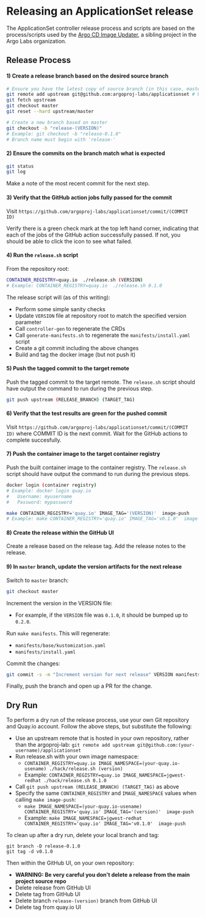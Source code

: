 # Releasing an ApplicationSet release

The ApplicationSet controller release process and scripts are based on the process/scripts used by the [Argo CD Image Updater](https://github.com/argoproj-labs/argocd-image-updater), a sibling project in the Argo Labs organization.


## Release Process

#### 1) Create a release branch based on the desired source branch

```sh
# Ensure you have the latest copy of source branch (in this case, master)
git remote add upstream git@github.com:argoproj-labs/applicationset # Use a different upstream here for testing purposes
git fetch upstream
git checkout master
git reset --hard upstream/master

# Create a new branch based on master
git checkout -b "release-(VERSION)"
# Example: git checkout -b "release-0.1.0"
# Branch name must begin with 'release-'
```

#### 2) Ensure the commits on the branch match what is expected

```sh
git status
git log

```
Make a note of the most recent commit for the next step.

#### 3) Verify that the GitHub action jobs fully passed for the commit

Visit `https://github.com/argoproj-labs/applicationset/commit/(COMMIT ID)`

Verify there is a green check mark at the top left hand corner, indicating that each of the jobs of the GitHub action successfully passed. If not, you should be able to click the icon to see what failed. 

#### 4) Run the `release.sh` script

From the repository root:
```sh
CONTAINER_REGISTRY=quay.io  ./release.sh (VERSION)
# Example: CONTAINER_REGISTRY=quay.io  ./release.sh 0.1.0
```

The release script will (as of this writing):
- Perform some simple sanity checks 
- Update `VERSION` file at repository root to match the specified version parameter
- Call `controller-gen` to regenerate the CRDs
- Call `generate-manifests.sh` to regenerate the `manifests/install.yaml` script
- Create a git commit including the above changes
- Build and tag the docker image (but not push it)

#### 5) Push the tagged commit to the target remote

Push the tagged commit to the target remote. The `release.sh` script should have output the command to run during the previous step.

```sh
git push upstream (RELEASE_BRANCH) (TARGET_TAG)
```

#### 6) Verify that the test results are green for the pushed commit 

Visit `https://github.com/argoproj-labs/applicationset/commit/(COMMIT ID)` where COMMIT ID is the next commit. Wait for the GitHub actions to complete succesfully.

#### 7) Push the container image to the target container registry

Push the built container image to the container registry. The `release.sh` script should have output the command to run during the previous steps.

```sh
docker login (container registry)
# Example: docker login quay.io
#   Username: myusername
#   Password: mypassword

make CONTAINER_REGISTRY='quay.io' IMAGE_TAG='(VERSION)'  image-push
# Example: make CONTAINER_REGISTRY='quay.io' IMAGE_TAG='v0.1.0'  image-push
```

#### 8) Create the release within the GitHub UI

Create a release based on the release tag.
Add the release notes to the release.

#### 9) In `master` branch, update the version artifacts for the next release


Switch to `master` branch:
```sh
git checkout master
```

Increment the version in the VERSION file:
- For example, if the `VERSION` file was `0.1.0`, it should be bumped up to `0.2.0`.

Run `make manifests`. This will regenerate:
- `manifests/base/kustomization.yaml`
- `manifests/install.yaml`

Commit the changes:
```sh
git commit -s -m "Increment version for next release" VERSION manifests/
```

Finally, push the branch and open up a PR for the change.


## Dry Run

To perform a dry run of the release process, use your own Git repository and Quay.io account. Follow the above steps, but substitute the following:
- Use an upstream remote that is hosted in your own repository, rather than the argoproj-lab: `git remote add upstream git@github.com:(your-username)/applicationset`
- Run release.sh with your own image namespace:
    - `CONTAINER_REGISTRY=quay.io IMAGE_NAMESPACE=(your-quay.io-usename) ./hack/release.sh (version)`
    - Example: `CONTAINER_REGISTRY=quay.io IMAGE_NAMESPACE=jgwest-redhat ./hack/release.sh 0.1.0`
- Call `git push upstream (RELEASE_BRANCH) (TARGET_TAG)` as above
- Specify the same `CONTAINER_REGISTRY` and `IMAGE_NAMESPACE` values when calling `make image-push`:
    - `make IMAGE_NAMESPACE=(your-quay.io-usename)  CONTAINER_REGISTRY='quay.io' IMAGE_TAG='(version)'  image-push`
    - Example: `make IMAGE_NAMESPACE=jgwest-redhat  CONTAINER_REGISTRY='quay.io' IMAGE_TAG='v0.1.0'  image-push`

To clean up after a dry run, delete your local branch and tag:
```
git branch -D release-0.1.0
git tag -d v0.1.0
```

Then within the GitHub UI, on your own repository:
- **WARNING: Be very careful you don't delete a release from the main project source repo**
- Delete release from GitHub UI
- Delete tag from GitHub UI
- Delete branch `release-(version)` branch from GitHub UI
- Delete tag from quay.io UI
